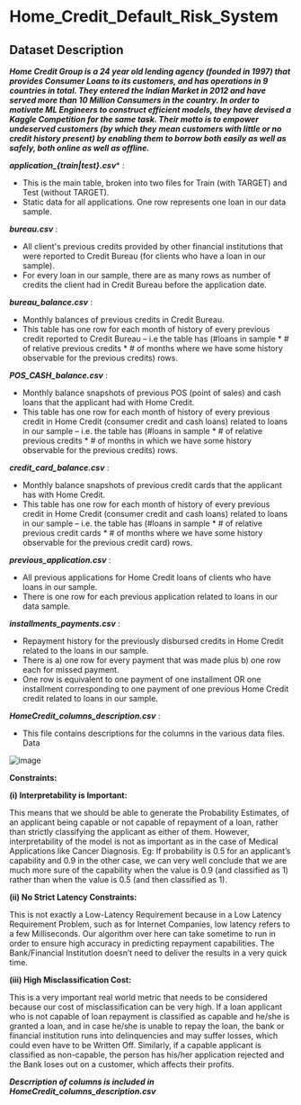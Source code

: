 # Home_Credit_Default_Risk_System

## **Dataset Description**

***Home Credit Group is a 24 year old lending agency (founded in 1997) that provides Consumer Loans to its customers, and has operations in 9 countries in total. They entered the Indian Market in 2012 and have served more than 10 Million Consumers in the country. In order to motivate ML Engineers to construct efficient models, they have devised a Kaggle Competition for the same task. Their motto is to empower undeserved customers (by which they mean customers with little or no credit history present) by enabling them to borrow both easily as well as safely, both online as well as offline.*** 



***application_{train|test}.csv**** : 
* This is the main table, broken into two files for Train (with TARGET) and Test (without TARGET).
* Static data for all applications. One row represents one loan in our data sample.

***bureau.csv*** : 
* All client's previous credits provided by other financial institutions that were reported to Credit Bureau (for clients who have a loan in our sample).
* For every loan in our sample, there are as many rows as number of credits the client had in Credit Bureau before the application date.

***bureau_balance.csv*** : 
* Monthly balances of previous credits in Credit Bureau.
* This table has one row for each month of history of every previous credit reported to Credit Bureau – i.e the table has (#loans in sample * # of relative previous credits * # of months where we have some history observable for the previous credits) rows.

***POS_CASH_balance.csv*** :
* Monthly balance snapshots of previous POS (point of sales) and cash loans that the applicant had with Home Credit.
* This table has one row for each month of history of every previous credit in Home Credit (consumer credit and cash loans) related to loans in our sample – i.e. the table has (#loans in sample * # of relative previous credits * # of months in which we have some history observable for the previous credits) rows.

***credit_card_balance.csv*** :
* Monthly balance snapshots of previous credit cards that the applicant has with Home Credit.
* This table has one row for each month of history of every previous credit in Home Credit (consumer credit and cash loans) related to loans in our sample – i.e. the table has (#loans in sample * # of relative previous credit cards * # of months where we have some history observable for the previous credit card) rows.

***previous_application.csv*** :
* All previous applications for Home Credit loans of clients who have loans in our sample.
* There is one row for each previous application related to loans in our data sample.

***installments_payments.csv*** :
* Repayment history for the previously disbursed credits in Home Credit related to the loans in our sample.
* There is a) one row for every payment that was made plus b) one row each for missed payment.
* One row is equivalent to one payment of one installment OR one installment corresponding to one payment of one previous Home Credit credit related to loans in our sample.

***HomeCredit_columns_description.csv*** :
* This file contains descriptions for the columns in the various data files.
Data

![image](https://user-images.githubusercontent.com/101316217/215870604-2b58c751-dafa-4cb0-a7fe-4ae25365a155.png)


**Constraints:**

**(i) Interpretability is Important:**

This means that we should be able to generate the Probability Estimates, of an applicant being capable or not capable of repayment of a loan, rather than strictly classifying the applicant as either of them. However, interpretability of the model is not as important as in the case of Medical Applications like Cancer Diagnosis.
Eg: If probability is 0.5 for an applicant’s capability and 0.9 in the other case, we can very well conclude that we are much more sure of the capability when the value is 0.9 (and classified as 1) rather than when the value is 0.5 (and then classified as 1).

**(ii) No Strict Latency Constraints:**

This is not exactly a Low-Latency Requirement because in a Low Latency Requirement Problem, such as for Internet Companies, low latency refers to a few Milliseconds.
Our algorithm over here can take sometime to run in order to ensure high accuracy in predicting repayment capabilities. The Bank/Financial Institution doesn’t need to deliver the results in a very quick time.

**(iii) High Misclassification Cost:**

This is a very important real world metric that needs to be considered because our cost of misclassification can be very high.
If a loan applicant who is not capable of loan repayment is classified as capable and he/she is granted a loan, and in case he/she is unable to repay the loan, the bank or financial institution runs into delinquencies and may suffer losses, which could even have to be Written Off.
Similarly, if a capable applicant is classified as non-capable, the person has his/her application rejected and the Bank loses out on a customer, which affects their profits.

***Descrription of columns is included in HomeCredit_columns_description.csv*** 



